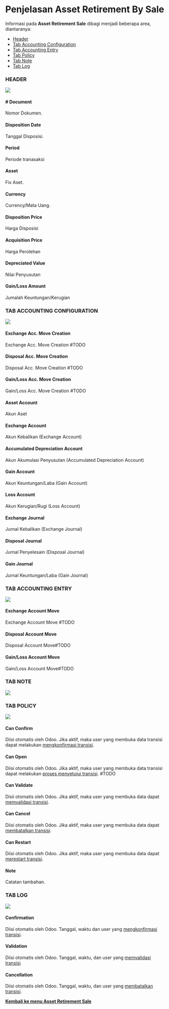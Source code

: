 # Penjelasan Asset Retirement By Sale

Informasi pada **Asset Retirement Sale** dibagi menjadi beberapa area, diantaranya:
* [Header](#bagian-header)
* [Tab Accounting Configuration](#tab-accounting-configuration)
* [Tab Accounting Entry](#tab-accounting-entry)
* [Tab Policy](#tab-policy)
* [Tab Note](#tab-note)
* [Tab Log](#tab-log)

### <a name="bagian-header">HEADER</a>

![](../../img/asset-retirement-sale/header.png)

#### <a name="field-document"># Document</a>

Nomor Dokumen.

#### <a name="field-disposition-date">Disposition Date</a>

Tanggal Disposisi.

#### <a name="field-period">Period</a>

Periode tranasaksi

#### <a name="field-asset">Asset</a>

Fix Aset.

#### <a name="field-currency">Currency</a>

Currency/Mata Uang.

#### <a name="field-disposition-price">Disposition Price</a>

Harga Disposisi

#### <a name="field-acquisition-price">Acquisition Price</a>

Harga Perolehan

#### <a name="field-depreciated-value">Depreciated Value</a>

Nilai Penyusutan

#### <a name="field-gain-loss-amount">Gain/Loss Amount</a>

Jumalah Keuntungan/Kerugian

### <a name="tab-accounting-configuration">TAB ACCOUNTING CONFIGURATION</a>

![](../../img/asset-retirement-sale/tab-accounting-configuration.png)

#### <a name="field-exchange-acc-move-creation">Exchange Acc. Move Creation</a>

Exchange Acc. Move Creation #TODO

#### <a name="field-disposal-acc-move-creation">Disposal Acc. Move Creation</a>

Disposal Acc. Move Creation #TODO

#### <a name="field-gain-loss-acc-move-creation">Gain/Loss Acc. Move Creation</a>

Gain/Loss Acc. Move Creation #TODO

#### <a name="field-asset-account">Asset Account</a>

Akun Aset

#### <a name="field-exchange-account">Exchange Account</a>

Akun Kebalikan (Exchange Account)

#### <a name="field-accumulated-depreciation-account">Accumulated Depreciation Account</a>

Akun Akumulasi Penyusutan (Accumulated Depreciation Account)

#### <a name="field-gain-account">Gain Account</a>

Akun Keuntungan/Laba (Gain Account)

#### <a name="field-loss-account">Loss Account</a>

Akun Kerugian/Rugi (Loss Account)

#### <a name="field-exchange-journal">Exchange Journal</a>

Jurnal Kebalikan (Exchange Journal)

#### <a name="field-disposal-journal">Disposal Journal</a>

Jurnal Penyelesain (Disposal Journal)

#### <a name="field-gain-journal">Gain Journal</a>

Jurnal Keuntungan/Laba (Gain Journal)

### <a name="tab-accounting-entry">TAB ACCOUNTING ENTRY</a>

![](../../img/asset-retirement-sale/tab-accounting-entry.png)

#### <a name="field-exchange-acc-move">Exchange Account Move</a>

Exchange Account Move #TODO

#### <a name="field-disposal-acc-move">Disposal Account Move</a>

Disposal Account Move#TODO

#### <a name="field-gain-loss-acc-move">Gain/Loss Account Move</a>

Gain/Loss Account Move#TODO

### <a name="tab-note">TAB NOTE</a>

![](../../img/asset-retirement-sale/tab-note.png)

### <a name="tab-policy">TAB POLICY</a>

![](../../img/asset-retirement-sale/tab-policy.png)

#### <a name="field-change-can-confirm">Can Confirm</a>

Diisi otomatis oleh Odoo. Jika aktif, maka user yang membuka data transisi dapat melakukan [mengkonfirmasi transisi](./mengkonfirmasi.md).

#### <a name="field-change-can-open">Can Open</a>

Diisi otomatis oleh Odoo. Jika aktif, maka user yang membuka data transisi dapat melakukan [proses menyetujui transisi](./menyetujui.md).
#TODO

#### <a name="field-change-can-validate">Can Validate</a>

Disii otomatis oleh Odoo. Jika aktif, maka user yang membuka data dapat [memvalidasi transisi](./memvalidasi.md).

#### <a name="field-change-can-cancel">Can Cancel</a>

Diisi otomatis oleh Odoo. Jika aktif, maka user yang membuka data dapat [membatalkan transisi](./membatalkan.md).

#### <a name="field-change-can-restart">Can Restart</a>

Diisi otomatis oleh Odoo. Jika aktif, maka user yang membuka data dapat [merestart transisi](./merestart.md).

#### <a name="field-note">Note</a>

Catatan tambahan.

### <a name="tab-log">TAB LOG</a>

![](../../img/asset-retirement-sale/tab-log.png)

#### <a name="field-log-confirmation">Confirmation</a>

Diisi otomatis oleh Odoo. Tanggal, waktu dan user yang [mengkonfirmasi transisi](./mengkonfirmasi.md).

#### <a name="field-log-validation">Validation</a>

Diisi otomatis oleh Odoo. Tanggal, waktu, dan user yang [memvalidasi transisi](./memvalidasi.md).

#### <a name="field-log-cancellation">Cancellation</a>

Diisi otomatis oleh Odoo. Tanggal, waktu, dan user yang [membatalkan transisi](./membatalkan.md).

[**Kembali ke menu Asset Retirement Sale**](./../asset-retirement-sale.md)
